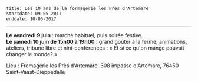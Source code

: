     title: Les 10 ans de la formagerie les Près d'Artemare
    startdate: 09-05-2017
    enddate: 10-05-2017
---

 **Le vendredi 9 juin** : marché habituel, puis soirée festive.  
 **Le samedi 10 juin de 15h00 à 19h00** : grand goûter à la ferme, animations, ateliers, tribune libre et nini-conférences : « Et si ce qu'on mange pouvait changer le monde? ».

Lieu : Fromagerie les Près d'Artemare, 308 impasse d'Artemare, 76450 Saint-Vaast-Dieppedalle